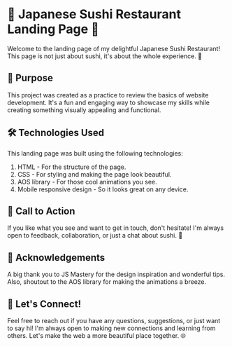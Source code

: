 # 🍣 Japanese Sushi Restaurant Landing Page 🍣

Welcome to the landing page of my delightful Japanese Sushi Restaurant! This page is not just about sushi, it's about the whole experience. 🎉

## 🎯 Purpose

This project was created as a practice to review the basics of website development. It's a fun and engaging way to showcase my skills while creating something visually appealing and functional.

## 🛠️ Technologies Used

This landing page was built using the following technologies:

1. HTML - For the structure of the page.
2. CSS - For styling and making the page look beautiful.
3. AOS library - For those cool animations you see.
4. Mobile responsive design - So it looks great on any device.

## 📣 Call to Action

If you like what you see and want to get in touch, don't hesitate! I'm always open to feedback, collaboration, or just a chat about sushi. 🍣

## 🙏 Acknowledgements

A big thank you to JS Mastery for the design inspiration and wonderful tips. Also, shoutout to the AOS library for making the animations a breeze.

## 🎉 Let's Connect!

Feel free to reach out if you have any questions, suggestions, or just want to say hi! I'm always open to making new connections and learning from others. Let's make the web a more beautiful place together. 🌐
